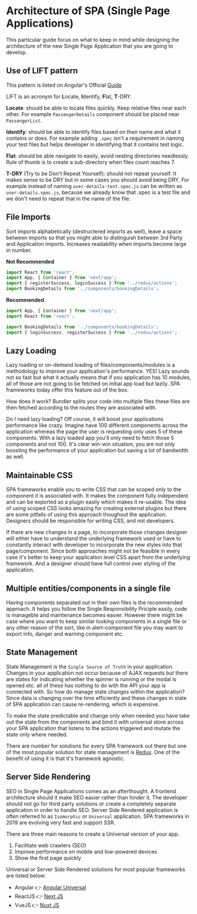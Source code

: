 # Architecture of SPA (Single Page Applications)

This particular guide focus on what to keep in mind while designing the architecture of the new Single Page Application that you are going to develop.

## Use of LIFT pattern

This pattern is listed on Angular's Official [Guide](https://angular.io/guide/styleguide#lift)

LIFT is an acronym for **L**ocate, **I**dentify, **F**lat, **T**-DRY.

**Locate**: should be able to locate files quickly. Keep relative files near each other. For example `PassengerDetails` component should be placed near `PassengerList`.

**Identify**: should be able to identify files based on their name and what it contains or does. For example adding `.spec` isn't a requirement in naming your test files but helps developer in identifying that it contains test logic.

**Flat**: should be able navigate to easily, avoid nesting directories needlessly. Rule of thumb is to create a sub-directory when files count reaches 7.

**T-DRY** (Try to be Don't Repeat Yourself): should not repeat yourself. It makes sense to be DRY but in some cases you should avoid being DRY. For example instead of naming `user-details-test.spec.js` can be written as `user-details.spec.js`, because we already know that .spec is a test file and we don't need to repeat that in the name of the file.

## File Imports

Sort imports alphabetically (destructered imports as well), leave a space between imports so that you might able to distinguish between 3rd Party and Application imports. Increases readability when imports become large in number.

**Not Recommended**

```js
import React from 'react';
import App, { Container } from 'next/app';
import { registerSuccess, loginSuccess } from '../redux/actions';
import BookingDetails from '../components/bookingDetails';
```

**Recommended**

```js
import App, { Container } from 'next/app';
import React from 'react';

import BookingDetails from '../components/bookingDetails';
import { loginSuccess, registerSuccess } from '../redux/actions';
```

## Lazy Loading

Lazy loading or on-demand loading of files/components/modules is a methodology to improve your application's performance. YES! Lazy sounds not so fast but what it actually means that if you application has 10 modules, all of those are not going to be fetched on initial app load but lazily. SPA frameworks today offer this feature out of the box.

How does it work?
Bundler splits your code into multiple files these files are then fetched according to the routes they are associated with.

Do I need lazy loading?
Off course, it will boost your applications performance like crazy. Imagine have 100 different components across the application whereas the page the user is requesting only uses 5 of these components. With a lazy loaded app you'll only need to fetch those 5 components and not 100. It's clear win-win situation, you are not only boosting the performance of your application but saving a lot of bandwidth as well.

## Maintainable CSS

SPA frameworks enable you to write CSS that can be scoped only to the component it is associated with. It makes the component fully independent and can be exported as a plugin easily which makes it re-usable. The idea of using scoped CSS looks amazing for creating external plugins but there are some pitfalls of using this approach thoughout the application. Designers should be responsible for writing CSS, and not developers.

If there are new changes in a page, to incorporate those changes designer will either have to understand the underlying framework used or have to constantly interact with developer to incorporate the new styles into that page/component. Since both approaches might not be feasible in every case it's better to keep your application level CSS apart from the underlying framework. And a designer should have full control over styling of the application.

## Multiple entities/components in a single file

Having components separated out in their own files is the recommended approach. It helps you follow the Single Responsibility Priciple easily, code is manageble and maintenance becomes easier. However there might be case where you want to keep similar looking components in a single file or any other reason of the sort, like in alert-component file you may want to export info, danger and warning component etc.

## State Management

State Management is the `Single Source of Truth` in your application. Changes in your application not occur because of AJAX requests but there are states for indicating whether the spinner is running or the modal is opened etc. all of these has nothing to do with the API your app is connected with. So how do manage state changes within the application? Since data is changing over the time efficiently and these changes in state of SPA application can cause re-rendering, which is expensive.

To make the state predictable and change only when needed you have take out the state from the components and bind it with universal store across your SPA application that listens to the actions triggered and mutate the state only where needed.

There are number for solutions for every SPA framework out there but one of the most popular solution for state management is [Redux](https://redux.js.org/). One of the benefit of using it is that it's framework agnostic.

## Server Side Rendering

SEO in Single Page Applications comes as an afterthought. A frontend architecture should it make SEO easier rather than hinder it. The developer should not go for third party solutions or create a completely separate application in order to handle SEO. Server Side Rendered application is often referred to as `Isomorphic` or `Universal` application. SPA frameworks in 2019 are evolving very fast and support SSR.

There are three main reasons to create a Universal version of your app.

1. Facilitate web crawlers (SEO)
2. Improve performance on mobile and low-powered devices
3. Show the first page quickly

Universal or Server Side Rendered solutions for most popular frameworks are listed below:

- Angular :point_right: [Angular Universal](https://angular.io/guide/universal)
- ReactJS :point_right: [Next JS](https://nextjs.org/)
- VueJS :point_right: [Nuxt JS](https://nuxtjs.org/)
